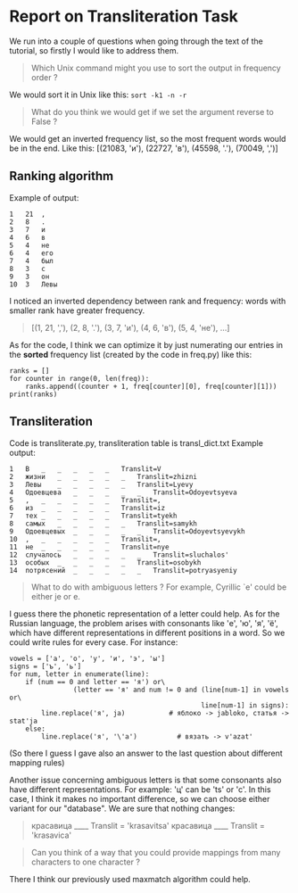 # Report on Transliteration  Task

We run into a couple of questions when going through the text of the tutorial, so firstly I would like to address them.
 
> Which Unix command might you use to sort the output in frequency order ?

We would sort it in Unix like this: `sort -k1 -n -r`

> What do you think we would get if we set the argument reverse to False ?

We would get an inverted frequency list, so the most frequent words would be in the end. Like this: [(21083, 'и'), (22727, 'в'), (45598, '.'), (70049, ',')]

## Ranking algorithm
Example of output:
```
1	21	,
2	8	.
3	7	и
4	6	в
5	4	не
6	4	его
7	4	был
8	3	с
9	3	он
10	3	Левы
```

I noticed an inverted dependency between rank and frequency: words with smaller rank have greater frequency.

> [(1, 21, ','), (2, 8, '.'), (3, 7, 'и'), (4, 6, 'в'), (5, 4, 'не'), ...]

As for the code, I think we can optimize it by just numerating our entries in the **sorted** frequency list (created by the code in freq.py) like this:

```
ranks = []
for counter in range(0, len(freq)):
    ranks.append((counter + 1, freq[counter][0], freq[counter][1]))
print(ranks)
```

## Transliteration
Code is transliterate.py, transliteration table is transl_dict.txt
Example output:
```
1	В	_	_	_	_	_	Translit=V
2	жизни	_	_	_	_	_	Translit=zhizni
3	Левы	_	_	_	_	_	Translit=Lyevy
4	Одоевцева	_	_	_	_	_	Translit=Odoyevtsyeva
5	,	_	_	_	_	_	Translit=,
6	из	_	_	_	_	_	Translit=iz
7	тех	_	_	_	_	_	Translit=tyekh
8	самых	_	_	_	_	_	Translit=samykh
9	Одоевцевых	_	_	_	_	_	Translit=Odoyevtsyevykh
10	,	_	_	_	_	_	Translit=,
11	не	_	_	_	_	_	Translit=nye
12	случалось	_	_	_	_	_	Translit=sluchalos'
13	особых	_	_	_	_	_	Translit=osobykh
14	потрясений	_	_	_	_	_	Translit=potryasyeniy
```
> What to do with ambiguous letters ? For example, Cyrillic `е' could be either je or e.

I guess there the phonetic representation of a letter could help. As for the Russian language, the problem arises with consonants like 'е', 'ю', 'я', 'ё', which have different representations in different positions in a word. So we could write rules for every case. For instance:

```
vowels = ['а', 'о', 'у', 'и', 'э', 'ы']
signs = ['ъ', 'ь']
for num, letter in enumerate(line):
    if (num == 0 and letter == 'я') or\
                (letter == 'я' and num != 0 and (line[num-1] in vowels or\
                                                line[num-1] in signs):
        line.replace('я', ja)           # яблоко -> jabloko, статья -> stat'ja
    else:
        line.replace('я', '\'a')          # вязать -> v'azat'
```
(So there I guess I gave also an answer to the last question about different mapping rules)

Another issue concerning ambiguous letters is that some consonants also have different representations. For example: 'ц' can be 'ts' or 'c'.
In this case, I think it makes no important difference, so we can choose either variant for our "database". We are sure that nothing changes:
> красавица ____ Translit = 'krasavitsa'
> красавица ____ Translit = 'krasavica'


>  Can you think of a way that you could provide mappings from many characters to one character ?

There I think our previously used maxmatch algorithm could help.